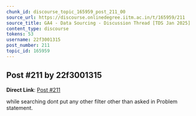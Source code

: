 ```yaml
---
chunk_id: discourse_topic_165959_post_211_00
source_url: https://discourse.onlinedegree.iitm.ac.in/t/165959/211
source_title: GA4 - Data Sourcing - Discussion Thread [TDS Jan 2025]
content_type: discourse
tokens: 53
username: 22f3001315
post_number: 211
topic_id: 165959
---
```


## Post #211 by 22f3001315

**Direct Link**: [Post #211](https://discourse.onlinedegree.iitm.ac.in/t/165959/211)

while searching dont put any other filter other than asked in Problem statement.
